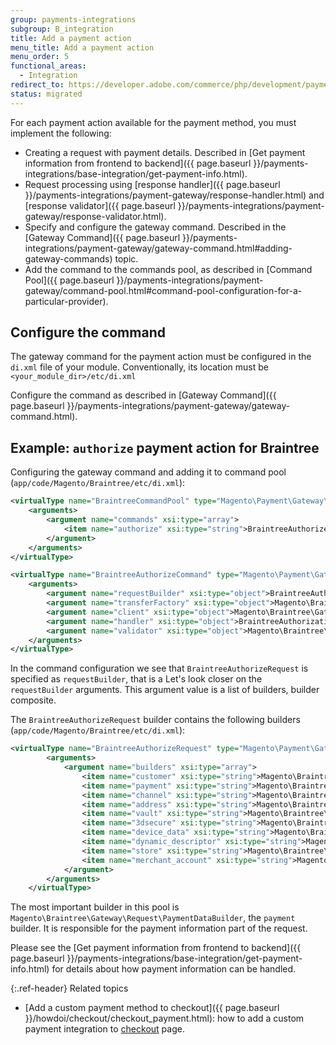 ```yaml
---
group: payments-integrations
subgroup: B_integration
title: Add a payment action
menu_title: Add a payment action
menu_order: 5
functional_areas:
  - Integration
redirect_to: https://developer.adobe.com/commerce/php/development/payments-integrations/base-integration/payment-action/
status: migrated
---
```


For each payment action available for the payment method, you must implement the following:

-  Creating a request with payment details. Described in [Get payment information from frontend to backend]({{ page.baseurl }}/payments-integrations/base-integration/get-payment-info.html).
-  Request processing using [response handler]({{ page.baseurl }}/payments-integrations/payment-gateway/response-handler.html) and [response validator]({{ page.baseurl }}/payments-integrations/payment-gateway/response-validator.html).
-  Specify and configure the gateway command. Described in the [Gateway Command]({{ page.baseurl }}/payments-integrations/payment-gateway/gateway-command.html#adding-gateway-commands) topic.
-  Add the command to the commands pool, as described in [Command Pool]({{ page.baseurl }}/payments-integrations/payment-gateway/command-pool.html#command-pool-configuration-for-a-particular-provider).

## Configure the command

The gateway command for the payment action must be configured in the `di.xml` file of your module. Conventionally, its location must be `<your_module_dir>/etc/di.xml`

Configure the command as described in [Gateway Command]({{ page.baseurl }}/payments-integrations/payment-gateway/gateway-command.html).

## Example: `authorize` payment action for Braintree

Configuring the gateway command and adding it to command pool (`app/code/Magento/Braintree/etc/di.xml`):

```xml
<virtualType name="BraintreeCommandPool" type="Magento\Payment\Gateway\Command\CommandPool">
    <arguments>
        <argument name="commands" xsi:type="array">
            <item name="authorize" xsi:type="string">BraintreeAuthorizeCommand</item>
        </argument>
    </arguments>
</virtualType>

<virtualType name="BraintreeAuthorizeCommand" type="Magento\Payment\Gateway\Command\GatewayCommand">
    <arguments>
        <argument name="requestBuilder" xsi:type="object">BraintreeAuthorizeRequest</argument>
        <argument name="transferFactory" xsi:type="object">Magento\Braintree\Gateway\Http\TransferFactory</argument>
        <argument name="client" xsi:type="object">Magento\Braintree\Gateway\Http\Client\TransactionSale</argument>
        <argument name="handler" xsi:type="object">BraintreeAuthorizationHandler</argument>
        <argument name="validator" xsi:type="object">Magento\Braintree\Gateway\Validator\ResponseValidator</argument>
    </arguments>
</virtualType>
```

In the command configuration we see that `BraintreeAuthorizeRequest` is specified as `requestBuilder`, that is a
Let's look closer on the `requestBuilder` arguments. This argument value is a list of builders, builder composite.

The `BraintreeAuthorizeRequest` builder contains the following builders (`app/code/Magento/Braintree/etc/di.xml`):

```xml
<virtualType name="BraintreeAuthorizeRequest" type="Magento\Payment\Gateway\Request\BuilderComposite">
        <arguments>
            <argument name="builders" xsi:type="array">
                <item name="customer" xsi:type="string">Magento\Braintree\Gateway\Request\CustomerDataBuilder</item>
                <item name="payment" xsi:type="string">Magento\Braintree\Gateway\Request\PaymentDataBuilder</item>
                <item name="channel" xsi:type="string">Magento\Braintree\Gateway\Request\ChannelDataBuilder</item>
                <item name="address" xsi:type="string">Magento\Braintree\Gateway\Request\AddressDataBuilder</item>
                <item name="vault" xsi:type="string">Magento\Braintree\Gateway\Request\VaultDataBuilder</item>
                <item name="3dsecure" xsi:type="string">Magento\Braintree\Gateway\Request\ThreeDSecureDataBuilder</item>
                <item name="device_data" xsi:type="string">Magento\Braintree\Gateway\Request\KountPaymentDataBuilder</item>
                <item name="dynamic_descriptor" xsi:type="string">Magento\Braintree\Gateway\Request\DescriptorDataBuilder</item>
                <item name="store" xsi:type="string">Magento\Braintree\Gateway\Request\StoreConfigBuilder</item>
                <item name="merchant_account" xsi:type="string">Magento\Braintree\Gateway\Request\MerchantAccountDataBuilder</item>
            </argument>
        </arguments>
    </virtualType>
```

The most important builder in this pool is `Magento\Braintree\Gateway\Request\PaymentDataBuilder`, the `payment` builder. It is responsible for the payment information part of the request.

Please see the [Get payment information from frontend to backend]({{ page.baseurl }}/payments-integrations/base-integration/get-payment-info.html) for details about how payment information can be handled.

{:.ref-header}
Related topics

-  [Add a custom payment method to checkout]({{ page.baseurl }}/howdoi/checkout/checkout_payment.html): how to add a custom payment integration to [checkout](https://glossary.magento.com/checkout) page.